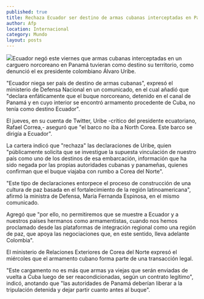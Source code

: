 ```yaml
---
published: true
title: Rechaza Ecuador ser destino de armas cubanas interceptadas en Panamá
author: Afp
location: Internacional
category: Mundo
layout: posts
---
```


![](http://i.imgur.com/zbGwiHYm.jpg)Ecuador negó este viernes que armas cubanas interceptadas en un carguero norcoreano en Panamá tuvieran como destino su territorio, como denunció el ex presidente colombiano Álvaro Uribe.

"Ecuador niega ser país de destino de armas cubanas", expresó el ministerio de Defensa Nacional en un comunicado, en el cual añadió que "declara enfáticamente que el buque norcoreano, detenido en el canal de Panamá y en cuyo interior se encontró armamento procedente de Cuba, no tenía como destino Ecuador".

El jueves, en su cuenta de Twitter, Uribe -crítico del presidente ecuatoriano, Rafael Correa,- aseguró que "el barco no iba a North Corea. Este barco se dirigía a Ecuador".

La cartera indicó que "rechaza" las declaraciones de Uribe, quien "públicamente solicita que se investigue la supuesta vinculación de nuestro país como uno de los destinos de esa embarcación, información que ha sido negada por las propias autoridades cubanas y panameñas, quienes confirman que el buque viajaba con rumbo a Corea del Norte".

"Este tipo de declaraciones entorpece el proceso de construcción de una cultura de paz basada en el fortalecimiento de la región latinoamericana", afirmó la ministra de Defensa, María Fernanda Espinosa, en el mismo comunicado.

Agregó que "por ello, no permitiremos que se muestre a Ecuador y a nuestros países hermanos como armamentistas, cuando nos hemos proclamado desde las plataformas de integración regional como una región de paz, que apoya las negociaciones que, en este sentido, lleva adelante Colombia".

El ministerio de Relaciones Exteriores de Corea del Norte expresó el miércoles que el armamento cubano forma parte de una transacción legal.

"Este cargamento no es más que armas ya viejas que serán enviadas de vuelta a Cuba luego de ser reacondicionadas, según un contrato legítimo", indicó, anotando que "las autoridades de Panamá deberían liberar a la tripulación detenida y dejar partir cuanto antes al buque".
